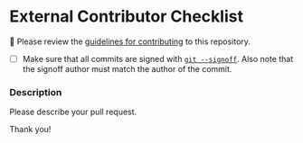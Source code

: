 
# External Contributor Checklist

<!-- AUTOVERSION: "/mender/blob/%"/ignore -->
🚨 Please review the [guidelines for contributing](https://github.com/mendersoftware/mender/blob/master/CONTRIBUTING.md) to this repository.

- [ ] Make sure that all commits are signed with [`git --signoff`](https://git-scm.com/book/en/v2/Git-Tools-Signing-Your-Work). Also note that the signoff author must match the author of the commit.

### Description

Please describe your pull request.

Thank you!
